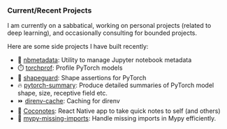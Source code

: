 ### Current/Recent Projects

I am currently on a sabbatical, working on personal projects (related to deep
learning), and occasionally consulting for bounded projects.

Here are some side projects I have built recently:

- 🔧 [nbmetadata](http://github.com/indigoviolet/nbmetadata): Utility to manage Jupyter notebook metadata
- ⏱️ [torchprof](http://github.com/indigoviolet/torchprof): Profile PyTorch models
- 🔨 [shapeguard](http://github.com/indigoviolet/shapeguard): Shape assertions for PyTorch
- 🔥 [pytorch-summary](http://github.com/indigoviolet/pytorch-summary): Produce detailed summaries of PyTorch model shape, size, receptive field etc.
- ⏩ [direnv-cache](http://github.com/indigoviolet/direnv-cache): Caching for direnv
- 📓 [Coconotes](https://coconotes.romansix.org/): React Native app to take quick notes to self (and others)
- 🐍 [mypy-missing-imports](http://github.com/indigoviolet/mypy-missing-imports): Handle missing imports in Mypy efficiently.
